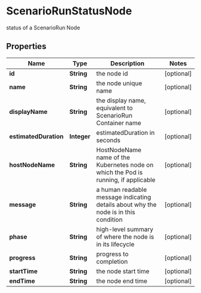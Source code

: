 

# ScenarioRunStatusNode

status of a ScenarioRun Node

## Properties

Name | Type | Description | Notes
------------ | ------------- | ------------- | -------------
**id** | **String** | the node id |  [optional]
**name** | **String** | the node unique name |  [optional]
**displayName** | **String** | the display name, equivalent to ScenarioRun Container name |  [optional]
**estimatedDuration** | **Integer** | estimatedDuration in seconds |  [optional]
**hostNodeName** | **String** | HostNodeName name of the Kubernetes node on which the Pod is running, if applicable |  [optional]
**message** | **String** | a human readable message indicating details about why the node is in this condition |  [optional]
**phase** | **String** | high-level summary of where the node is in its lifecycle |  [optional]
**progress** | **String** | progress to completion |  [optional]
**startTime** | **String** | the node start time |  [optional]
**endTime** | **String** | the node end time |  [optional]



